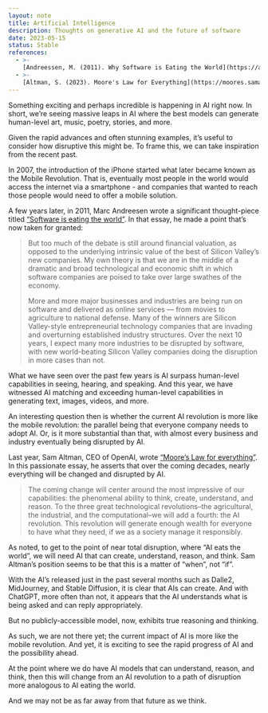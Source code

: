 ```yaml
---
layout: note
title: Artificial Intelligence
description: Thoughts on generative AI and the future of software
date: 2023-05-15
status: Stable
references:
  - >-
    [Andreessen, M. (2011). Why Software is Eating the World](https://a16z.com/2011/08/20/why-software-is-eating-the-world/)
  - >-
    [Altman, S. (2023). Moore's Law for Everything](https://moores.samaltman.com)
---
```


Something exciting and perhaps incredible is happening in AI right now. In short, we’re seeing massive leaps in AI where
the best models can generate human-level art, music, poetry, stories, and more.

Given the rapid advances and often stunning examples, it’s useful to consider how disruptive this might be. To frame
this, we can take inspiration from the recent past.

In 2007, the introduction of the iPhone started what later became known as the Mobile Revolution. That is, eventually
most people in the world would access the internet via a smartphone - and companies that wanted to reach those people
would need to offer a mobile solution.

A few years later, in 2011, Marc Andreesen wrote a significant thought-piece titled
[“Software is eating the world”](https://a16z.com/2011/08/20/why-software-is-eating-the-world/).
In that essay, he made a point that’s now taken for granted:

> But too much of the debate is still around financial valuation, as opposed to the underlying intrinsic value of the
> best of Silicon Valley’s new companies. My own theory is that we are in the middle of a dramatic and broad
> technological
> and economic shift in which software companies are poised to take over large swathes of the economy.
>
> More and more major businesses and industries are being run on software and delivered as online services — from movies
> to agriculture to national defense. Many of the winners are Silicon Valley-style entrepreneurial technology companies
> that are invading and overturning established industry structures. Over the next 10 years, I expect many more
> industries
> to be disrupted by software, with new world-beating Silicon Valley companies doing the disruption in more cases than
> not.

What we have seen over the past few years is AI surpass human-level capabilities in seeing, hearing, and speaking.
And this year, we have witnessed AI matching and exceeding human-level capabilities in generating
text, images, videos, and more.

An interesting question then is whether the current AI revolution is more like the mobile revolution:
the parallel being that everyone company needs to adopt AI.
Or, is it more substantial than that,
with almost every business and industry eventually being disrupted by AI.

Last year, Sam Altman, CEO of OpenAI, wrote [“Moore’s Law for everything”](https://moores.samaltman.com).
In this passionate essay, he asserts that over the coming decades,
nearly everything will be changed and disrupted by AI.

> The coming change will center around the most impressive of our capabilities: the phenomenal ability to think, create,
> understand, and reason. To the three great technological revolutions–the agricultural, the industrial, and the
> computational–we will add a fourth: the AI revolution. This revolution will generate enough wealth for everyone to
> have
> what they need, if we as a society manage it responsibly.

As noted, to get to the point of near total disruption, where “AI eats the world”, we will need AI that can create,
understand, reason, and think. Sam Altman’s position seems to be that this is a matter of “when”, not “if”.

With the AI’s released just in the past several months such as Dalle2, MidJourney, and Stable Diffusion,
it is clear that AIs can create.
And with ChatGPT, more often than not,
it appears that the AI understands what is being asked and can reply appropriately.

But no publicly-accessible model, now, exhibits true reasoning and thinking.

As such, we are not there yet; the current impact of AI is more like the mobile revolution. And yet, it is exciting
to see the rapid progress of AI and the possibility ahead.

At the point where we do have AI models that can understand, reason, and think, then this will change from an AI
revolution to a path of disruption more analogous to AI eating the world.

And we may not be as far away from that future as we think.
